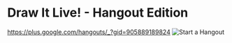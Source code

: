 Draw It Live! - Hangout Edition
===============================

<https://plus.google.com/hangouts/_?gid=905889189824> ![Start a Hangout](https://ssl.gstatic.com/s2/oz/images/stars/hangout/1/gplus-hangout-60x230-normal.png)
